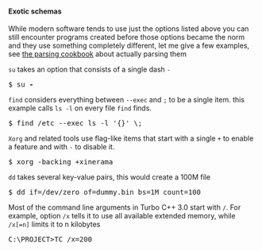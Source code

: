 #### Exotic schemas

While modern software tends to use just the options listed above you can still encounter
programs created before those options became the norm and they use something completely different,
let me give a few examples, see [the parsing cookbook](crate::_documentation::_2_howto)
about actually parsing them

`su` takes an option that consists of a single dash `-`

<div class="code-wrap"><pre>
$ su <span style="font-weight: bold">-</span>
</pre></div>

`find` considers everything between `--exec` and `;` to be a single item.
this example calls `ls -l` on every file `find` finds.

<div class="code-wrap"><pre>
$ find /etc --exec ls -l '{}' \;
</pre></div>

`Xorg` and related tools use flag-like items that start with a single `+` to enable a
feature and with `-` to disable it.

<div class="code-wrap"><pre>
$ xorg -backing +xinerama
</pre></div>

`dd` takes several key-value pairs, this would create a 100M file

<div class="code-wrap"><pre>
$ dd if=/dev/zero of=dummy.bin bs=1M count=100
</pre></div>

Most of the command line arguments in Turbo C++ 3.0 start with `/`. For example, option
`/x` tells it to use all available extended memory, while `/x[=n]` limits it to n kilobytes

<div class="code-wrap"><pre>
C:\PROJECT>TC /x=200
</pre></div>
